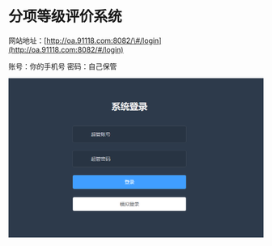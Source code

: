 # 分项等级评价系统

网站地址：[http://oa.91118.com:8082/\#/login](http://oa.91118.com:8082/#/login)

账号：你的手机号   密码：自己保管



![](/assets/fenxiangpj.png)





